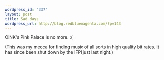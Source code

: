 ```yaml
--- 
wordpress_id: "337"
layout: post
title: Sad days
wordpress_url: http://blog.redbluemagenta.com/?p=143
---
```

OiNK's Pink Palace is no more. :(

(This was my mecca for finding music of all sorts in high quality bit rates.  It has since been shut down by the IFPI just last night.)
